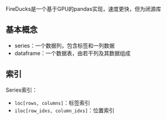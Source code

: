 
FireDucks是一个基于GPU的pandas实现，速度更快，但为闭源库

## 基本概念

- series：一个数据列，包含标签和一列数据
- dataframe：一个数据表，由若干列及其数据组成

## 索引

Series索引：
- `loc[rows, columns]`：标签索引
- `iloc[row_idxs, column_idxs]`：位置索引